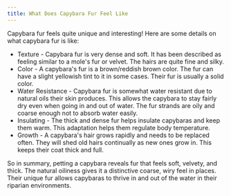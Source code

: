 ```yaml
---
title: What Does Capybara Fur Feel Like
---
```


Capybara fur feels quite unique and interesting! Here are some details on what capybara fur is like:

- Texture - Capybara fur is very dense and soft. It has been described as feeling similar to a mole's fur or velvet. The hairs are quite fine and silky.
- Color - A capybara's fur is a brown/reddish brown color. The fur can have a slight yellowish tint to it in some cases. Their fur is usually a solid color.
- Water Resistance - Capybara fur is somewhat water resistant due to natural oils their skin produces. This allows the capybara to stay fairly dry even when going in and out of water. The fur strands are oily and coarse enough not to absorb water easily.
- Insulating - The thick and dense fur helps insulate capybaras and keep them warm. This adaptation helps them regulate body temperature.
- Growth - A capybara's hair grows rapidly and needs to be replaced often. They will shed old hairs continually as new ones grow in. This keeps their coat thick and full.

So in summary, petting a capybara reveals fur that feels soft, velvety, and thick. The natural oiliness gives it a distinctive coarse, wiry feel in places. Their unique fur allows capybaras to thrive in and out of the water in their riparian environments.